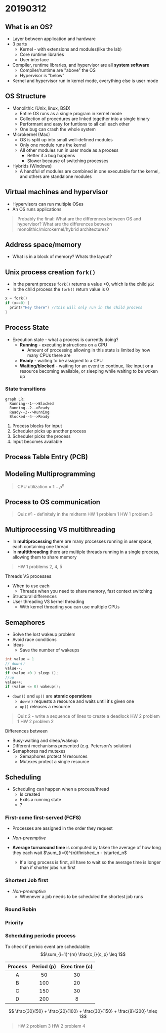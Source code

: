 # 20190312

## What is an OS?
* Layer between application and hardware
* 3 parts
  * Kernel - with extensions and modules(like the lab)
  * Core runtime libraries
  * User interface
* Compiler, runtime libraries, and hypervisor are all **system software**
  * Compiler/runtime are "above" the OS
  * Hypervisor is "below"
* Kernel and hypervisor run in kernel mode, everything else is user mode

## OS Structure
* Monolithic (Unix, linux, BSD)
  * Entire OS runs as a single program in kernel mode
  * Collection of procedures are linked together into a single binary
  * Performant and easy for funtions to all call each other
  * One bug can crash the whole system
* Microkernel (Mac)
  * OS is split up into small well-defined modules
  * Only one module runs the kernel
  * All other modules run in user mode as a process 
    * Better if a bug happens
    * Slower because of switching processes
* Hybrids (Windows)
  * A handful of modules are combined in one executable for the kernel, and others are standalone modules

## Virtual machines and hypervisor
* Hypervisors can run multiple OSes
* An OS runs applications

> Probably the final:
> What are the differences between OS and hypervisor?
> What are the differences between monolithic/microkernel/hybrid architectures?

## Address space/memory
* What is in a block of memory? Whats the layout?

## Unix process creation `fork()`
* In the parent process `fork()` returns a value >0, which is the child `pid`
* In the child process the `fork()` return value is 0
```c
x = fork()
if (x==0) {
  print("Hey there") //this will only run in the child process
}
```

## Process State
* Execution state - what a process is currently doing?
  * **Running** - executing instructions on a CPU
    * Amount of processing allowing in this state is limited by how many CPUs there are
  * **Ready** - waiting to be assigned to a CPU
  * **Waiting/blocked** - waiting for an event to continue, like input or a resource becoming available, or sleeping while waiting to be woken up

### State transitions
```mermaid
graph LR;
  Running--1-->Blocked
  Running--2-->Ready
  Ready--3-->Running
  Blocked--4-->Ready
```
1. Process blocks for input
2. Scheduler picks up another process
3. Scheduler picks the process
4. Input becomes available

## Process Table Entry (PCB)

## Modeling Multiprogramming
> CPU utilization = $1-p^n$

## Process to OS communication
> Quiz #1 - definitely in the midterm
> HW 1 problem 1
> HW 1 problem 3

## Multiprocessing VS multithreading
* In **multiprocessing** there are many processes running in user space, each containing one thread
* In **multithreading** there are multiple threads running in a single process, allowing them to share memory

> HW 1 problems 2, 4, 5

Threads VS processes
* When to use each
  * Threads when you need to share memory, fast context switching
* Structural differences
* User threading VS kernel threading
  * With kernel threading you can use multiple CPUs

## Semaphores
* Solve the lost wakeup problem
* Avoid race conditions
* Ideas
  * Save the number of wakeups

```c
int value = 1
// down()
value--;
if (value <0 ) sleep ();
//up
value++;
if (value <= 0) wakeup();
```

* `down()` and `up()` are **atomic operations**
  * `down()` requests a resource and waits until it's given one
  * `up()` releases a resource

> Quiz 2 - write a sequence of lines to create a deadlock
> HW 2 problem 1
> HW 2 problem 2

Differences between
* Busy-waiting and sleep/wakeup
* Different mechanisms presented (e.g. Peterson's solution)
* Semaphores nad mutexes
  * Semaphores protect N resources
  * Mutexes protect a single resource

## Scheduling
* Scheduling can happen when a process/thread
  * Is created
  * Exits a running state
  * ?

### First-come first-served (FCFS)
* Processes are assigned in the order they request
* *Non-preemptive*

* **Average turnaround time** is computed by taken the average of how long they each wait $\sum_{i=0}^{n}tfinished_n - tstarted_n$
  * If a long process is first, all have to wait so the average time is longer than if shorter jobs run first

### Shortest Job first
* *Non-preemptive*
  * Whenever a job needs to be scheduled the shortest job runs

### Round Robin

### Priority

### Scheduling periodic process
To check if perioic event are schedulable: 
$$\sum_{i=1}^{m} \frac{c_i}{c_p} \leq 1$$

| Process | Period (p) | Exec time (c) |
| :-: | :-: | :-: |
| A | 50  | 30 |
| B | 100 | 20 |
| C | 150 | 30 |
| D | 200 | 8  |

$$ \frac{30}{50} + \frac{20}{100} + \frac{30}{150} + \frac{8}{200} \nleq 1$$

> HW 2 problem 3
> HW 2 problem 4